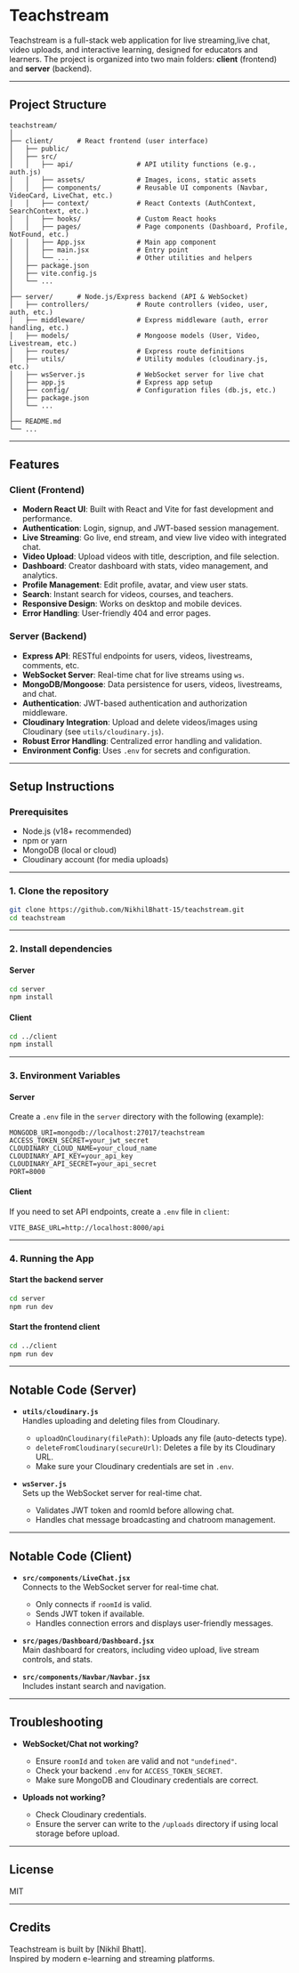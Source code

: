 # Teachstream

Teachstream is a full-stack web application for live streaming,live chat, video uploads, and interactive learning, designed for educators and learners. The project is organized into two main folders: **client** (frontend) and **server** (backend).

---

## Project Structure

```
teachstream/
│
├── client/      # React frontend (user interface)
│   ├── public/
│   ├── src/
│   │   ├── api/                # API utility functions (e.g., auth.js)
│   │   ├── assets/             # Images, icons, static assets
│   │   ├── components/         # Reusable UI components (Navbar, VideoCard, LiveChat, etc.)
│   │   ├── context/            # React Contexts (AuthContext, SearchContext, etc.)
│   │   ├── hooks/              # Custom React hooks
│   │   ├── pages/              # Page components (Dashboard, Profile, NotFound, etc.)
│   │   ├── App.jsx             # Main app component
│   │   ├── main.jsx            # Entry point
│   │   └── ...                 # Other utilities and helpers
│   ├── package.json
│   ├── vite.config.js
│   └── ...
│
├── server/      # Node.js/Express backend (API & WebSocket)
│   ├── controllers/            # Route controllers (video, user, auth, etc.)
│   ├── middleware/             # Express middleware (auth, error handling, etc.)
│   ├── models/                 # Mongoose models (User, Video, Livestream, etc.)
│   ├── routes/                 # Express route definitions
│   ├── utils/                  # Utility modules (cloudinary.js, etc.)
│   ├── wsServer.js             # WebSocket server for live chat
│   ├── app.js                  # Express app setup
│   ├── config/                 # Configuration files (db.js, etc.)
│   ├── package.json
│   └── ...
│
├── README.md
└── ...
```

---

## Features

### Client (Frontend)

- **Modern React UI**: Built with React and Vite for fast development and performance.
- **Authentication**: Login, signup, and JWT-based session management.
- **Live Streaming**: Go live, end stream, and view live video with integrated chat.
- **Video Upload**: Upload videos with title, description, and file selection.
- **Dashboard**: Creator dashboard with stats, video management, and analytics.
- **Profile Management**: Edit profile, avatar, and view user stats.
- **Search**: Instant search for videos, courses, and teachers.
- **Responsive Design**: Works on desktop and mobile devices.
- **Error Handling**: User-friendly 404 and error pages.

### Server (Backend)

- **Express API**: RESTful endpoints for users, videos, livestreams, comments, etc.
- **WebSocket Server**: Real-time chat for live streams using `ws`.
- **MongoDB/Mongoose**: Data persistence for users, videos, livestreams, and chat.
- **Authentication**: JWT-based authentication and authorization middleware.
- **Cloudinary Integration**: Upload and delete videos/images using Cloudinary (see `utils/cloudinary.js`).
- **Robust Error Handling**: Centralized error handling and validation.
- **Environment Config**: Uses `.env` for secrets and configuration.

---

## Setup Instructions

### Prerequisites

- Node.js (v18+ recommended)
- npm or yarn
- MongoDB (local or cloud)
- Cloudinary account (for media uploads)

---

### 1. Clone the repository

```bash
git clone https://github.com/NikhilBhatt-15/teachstream.git
cd teachstream
```

---

### 2. Install dependencies

#### Server

```bash
cd server
npm install
```

#### Client

```bash
cd ../client
npm install
```

---

### 3. Environment Variables

#### Server

Create a `.env` file in the `server` directory with the following (example):

```
MONGODB_URI=mongodb://localhost:27017/teachstream
ACCESS_TOKEN_SECRET=your_jwt_secret
CLOUDINARY_CLOUD_NAME=your_cloud_name
CLOUDINARY_API_KEY=your_api_key
CLOUDINARY_API_SECRET=your_api_secret
PORT=8000
```

#### Client

If you need to set API endpoints, create a `.env` file in `client`:

```
VITE_BASE_URL=http://localhost:8000/api
```

---

### 4. Running the App

#### Start the backend server

```bash
cd server
npm run dev
```

#### Start the frontend client

```bash
cd ../client
npm run dev
```

---

## Notable Code (Server)

- **`utils/cloudinary.js`**  
  Handles uploading and deleting files from Cloudinary.

  - `uploadOnCloudinary(filePath)`: Uploads any file (auto-detects type).
  - `deleteFromCloudinary(secureUrl)`: Deletes a file by its Cloudinary URL.
  - Make sure your Cloudinary credentials are set in `.env`.

- **`wsServer.js`**  
  Sets up the WebSocket server for real-time chat.
  - Validates JWT token and roomId before allowing chat.
  - Handles chat message broadcasting and chatroom management.

---

## Notable Code (Client)

- **`src/components/LiveChat.jsx`**  
  Connects to the WebSocket server for real-time chat.

  - Only connects if `roomId` is valid.
  - Sends JWT token if available.
  - Handles connection errors and displays user-friendly messages.

- **`src/pages/Dashboard/Dashboard.jsx`**  
  Main dashboard for creators, including video upload, live stream controls, and stats.

- **`src/components/Navbar/Navbar.jsx`**  
  Includes instant search and navigation.

---

## Troubleshooting

- **WebSocket/Chat not working?**

  - Ensure `roomId` and `token` are valid and not `"undefined"`.
  - Check your backend `.env` for `ACCESS_TOKEN_SECRET`.
  - Make sure MongoDB and Cloudinary credentials are correct.

- **Uploads not working?**
  - Check Cloudinary credentials.
  - Ensure the server can write to the `/uploads` directory if using local storage before upload.

---

## License

MIT

---

## Credits

Teachstream is built by [Nikhil Bhatt].  
Inspired by modern e-learning and streaming platforms.
